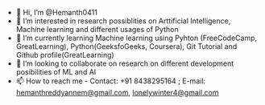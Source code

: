 - 👋 Hi, I’m @Hemanth0411
- 👀 I’m interested in research possiblities on Arttificial Intelligence, Machine learning and different usages of Python
- 🌱 I’m currently learning Machine learning using Pyhton (FreeCodeCamp, GreatLearning), Python(GeeksfoGeeks, Coursera), Git Tutorial and Github profile(GreatLearning)
- 💞️ I’m looking to collaborate on research on different development posibilities of ML and AI
- 📫 How to reach me - Contact: +91 8438295164 ; E-mail: hemanthreddyannem@gmail.com, lonelywinter4@gmail.com

<!---
Hemanth0411/Hemanth0411 is a ✨ special ✨ repository because its `README.md` (this file) appears on your GitHub profile.
You can click the Preview link to take a look at your changes.
--->
